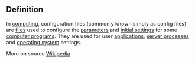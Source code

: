 ## Definition

In [computing](https://en.wikipedia.org/wiki/Computing), configuration files (commonly known simply as config files) are [files](https://en.wikipedia.org/wiki/Computer_file) used to configure the [parameters](https://en.wikipedia.org/wiki/Parameter_(computer_programming)) and [initial settings](https://en.wikipedia.org/wiki/Initialization_(programming)) for some [computer programs](https://en.wikipedia.org/wiki/Computer_program). They are used for user [applications](https://en.wikipedia.org/wiki/Application_software), [server processes](https://en.wikipedia.org/wiki/Server_(computing)) and [operating system](https://en.wikipedia.org/wiki/Operating_system) settings.

More on source [Wikipedia](https://en.wikipedia.org/wiki/Configuration_file)